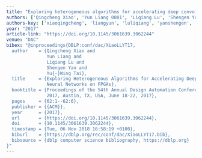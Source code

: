 ```yaml
---
title: "Exploring heterogeneous algorithms for accelerating deep convolutional neural networks on FPGAs"
authors: ['Qingcheng Xiao', 'Yun Liang 0001', 'Liqiang Lu', 'Shengen Yan', 'Yu-Wing Tai']
authors-key: ['xiaoqingcheng', 'liangyun', 'luliqiang', 'yanshengen', 'taiyuwing']
year: "2017"
article-link: "https://doi.org/10.1145/3061639.3062244"
venue: "DAC"
bibex: "@inproceedings{DBLP:conf/dac/XiaoLLYT17,
  author    = {Qingcheng Xiao and
               Yun Liang and
               Liqiang Lu and
               Shengen Yan and
               Yu{-}Wing Tai},
  title     = {Exploring Heterogeneous Algorithms for Accelerating Deep Convolutional
               Neural Networks on FPGAs},
  booktitle = {Proceedings of the 54th Annual Design Automation Conference, {DAC}
               2017, Austin, TX, USA, June 18-22, 2017},
  pages     = {62:1--62:6},
  publisher = {{ACM}},
  year      = {2017},
  url       = {https://doi.org/10.1145/3061639.3062244},
  doi       = {10.1145/3061639.3062244},
  timestamp = {Tue, 06 Nov 2018 16:58:19 +0100},
  biburl    = {https://dblp.org/rec/conf/dac/XiaoLLYT17.bib},
  bibsource = {dblp computer science bibliography, https://dblp.org}
}"
---
```


